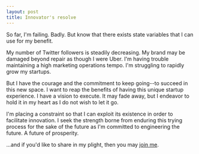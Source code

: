 ```yaml
---
layout: post
title: Innovator's resolve
---
```


So far, I'm failing. Badly. But know that there exists state variables that I can use for my benefit.

My number of Twitter followers is steadily decreasing. My brand may be damaged beyond repair as though I were Uber. I'm having trouble maintaining a high marketing operations tempo. I'm struggling to rapidly grow my startups.

But I have the courage and the commitment to keep going--to succeed in this new space. I want to reap the benefits of having this unique startup experience. I have a vision to execute. It may fade away, but I endeavor to hold it in my heart as I do not wish to let it go.

I'm placing a constraint so that I can exploit its existence in order to facilitate innovation. I seek the strength borne from enduring this trying process for the sake of the future as I'm committed to engineering the future. A future of prosperity.

...and if you'd like to share in my plight, then you may [join me](https://www.twitter.com/webDva).